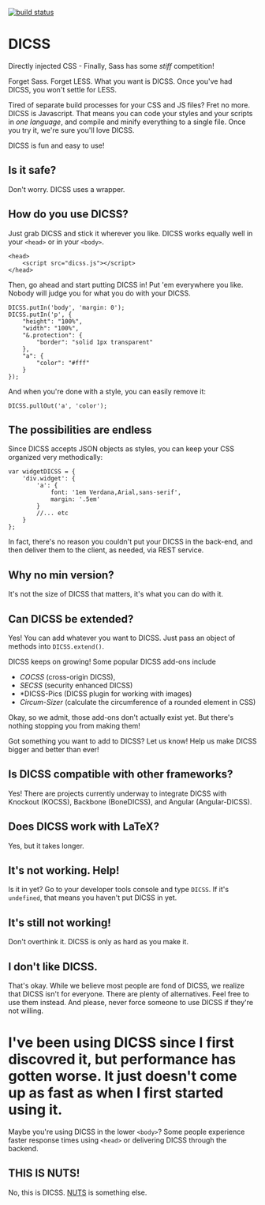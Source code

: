 [![build status][travis-image]][travis-url]

# DICSS
Directly injected CSS - Finally, Sass has some _stiff_ competition!

Forget Sass. Forget LESS. What you want is DICSS. Once you've had DICSS, you won't settle for LESS.

Tired of separate build processes for your CSS and JS files? Fret no more. DICSS is Javascript. That means you can code your styles and your scripts in _one language_, and compile and minify everything to a single file. Once you try it, we're sure you'll love DICSS.

DICSS is fun and easy to use!

## Is it safe?
Don't worry. DICSS uses a wrapper.

## How do you use DICSS?
Just grab DICSS and stick it wherever you like. DICSS works equally well in your `<head>` or in your `<body>`.

```
<head>
    <script src="dicss.js"></script>
</head>
```

Then, go ahead and start putting DICSS in! Put 'em everywhere you like. Nobody will judge you for what you do with your DICSS.

```
DICSS.putIn('body', 'margin: 0');
DICSS.putIn('p', {
    "height": "100%",
    "width": "100%",
    "&.protection": {
        "border": "solid 1px transparent"
    },
    "a": {
        "color": "#fff"
    }
});
```

And when you're done with a style, you can easily remove it:

```
DICSS.pullOut('a', 'color');
```

## The possibilities are endless
Since DICSS accepts JSON objects as styles, you can keep your CSS organized very methodically:

```
var widgetDICSS = {
	'div.widget': {
		'a': {
			font: '1em Verdana,Arial,sans-serif',
			margin: '.5em'
		}
		//... etc
	}
};
```

In fact, there's no reason you couldn't put your DICSS in the back-end, and then deliver them to the client, as needed, via REST service.

## Why no min version?
It's not the size of DICSS that matters, it's what you can do with it.

## Can DICSS be extended?
Yes! You can add whatever you want to DICSS. Just pass an object of methods into `DICSS.extend()`.

DICSS keeps on growing! Some popular DICSS add-ons include

* *COCSS* (cross-origin DICSS),
* *SECSS* (security enhanced DICSS)
* *DICSS-Pics (DICSS plugin for working with images)
* *Circum-Sizer* (calculate the circumference of a rounded element in CSS)

Okay, so we admit, those add-ons don't actually exist yet. But there's nothing stopping you from making them!

Got something you want to add to DICSS? Let us know! Help us make DICSS bigger and better than ever!


## Is DICSS compatible with other frameworks?
Yes! There are projects currently underway to integrate DICSS with Knockout (KOCSS), Backbone (BoneDICSS), and Angular (Angular-DICSS).

## Does DICSS work with LaTeX?
Yes, but it takes longer.

## It's not working. Help!
Is it in yet? Go to your developer tools console and type `DICSS`. If it's `undefined`, that means you haven't put DICSS in yet. 

## It's still not working!
Don't overthink it. DICSS is only as hard as you make it.

## I don't like DICSS.
That's okay. While we believe most people are fond of DICSS, we realize that DICSS isn't for everyone. There are plenty of alternatives. Feel free to use them instead. And please, never force someone to use DICSS if they're not willing.

# I've been using DICSS since I first discovred it, but performance has gotten worse. It just doesn't come up as fast as when I first started using it.
Maybe you're using DICSS in the lower `<body>`? Some people experience faster response times using `<head>` or delivering DICSS through the backend.

## THIS IS NUTS!
No, this is DICSS. [NUTS](https://github.com/letsgetrandy/NUTS) is something else.


[travis-image]: https://img.shields.io/travis/letsgetrandy/DICSS/master.svg?style=flat-square
[travis-url]: https://travis-ci.org/letsgetrandy/DICSS
